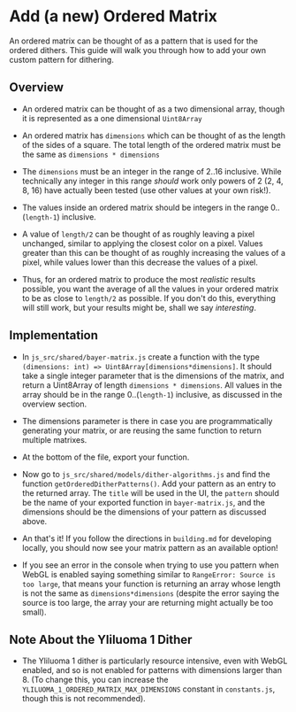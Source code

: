 # Add (a new) Ordered Matrix

An ordered matrix can be thought of as a pattern that is used for the ordered dithers. This guide will walk you through how to add your own custom pattern for dithering.

## Overview

* An ordered matrix can be thought of as a two dimensional array, though it is represented as a one dimensional `Uint8Array`

* An ordered matrix has `dimensions` which can be thought of as the length of the sides of a square. The total length of the ordered matrix must be the same as `dimensions * dimensions`

* The `dimensions` must be an integer in the range of 2..16 inclusive. While technically any integer in this range *should* work only powers of 2 (2, 4, 8, 16) have actually been tested (use other values at your own risk!).

* The values inside an ordered matrix should be integers in the range 0..(`length-1`) inclusive.

* A value of `length/2` can be thought of as roughly leaving a pixel unchanged, similar to applying the closest color on a pixel. Values greater than this can be thought of as roughly increasing the values of a pixel, while values lower than this decrease the values of a pixel.

* Thus, for an ordered matrix to produce the most *realistic* results possible, you want the average of all the values in your ordered matrix to be as close to `length/2` as possible. If you don't do this, everything will still work, but your results might be, shall we say *interesting*.

## Implementation

* In `js_src/shared/bayer-matrix.js` create a function with the type `(dimensions: int) => Uint8Array[dimensions*dimensions]`. It should take a single integer parameter that is the dimensions of the matrix, and return a Uint8Array of length `dimensions * dimensions`. All values in the array should be in the range 0..(`length-1`) inclusive, as discussed in the overview section.

* The dimensions parameter is there in case you are programmatically generating your matrix, or are reusing the same function to return multiple matrixes.

* At the bottom of the file, export your function.

* Now go to `js_src/shared/models/dither-algorithms.js` and find the function `getOrderedDitherPatterns()`. Add your pattern as an entry to the returned array. The `title` will be used in the UI, the `pattern` should be the name of your exported function in `bayer-matrix.js`, and the dimensions should be the dimensions of your pattern as discussed above.

* An that's it! If you follow the directions in `building.md` for developing locally, you should now see your matrix pattern as an available option!

* If you see an error in the console when trying to use you pattern when WebGL is enabled saying something similar to `RangeError: Source is too large`, that means your function is returning an array whose length is not the same as `dimensions*dimensions` (despite the error saying the source is too large, the array your are returning might actually be too small).

## Note About the Yliluoma 1 Dither

* The Yliluoma 1 dither is particularly resource intensive, even with WebGL enabled, and so is not enabled for patterns with dimensions larger than 8. (To change this, you can increase the `YLILUOMA_1_ORDERED_MATRIX_MAX_DIMENSIONS` constant in `constants.js`, though this is not recommended).
